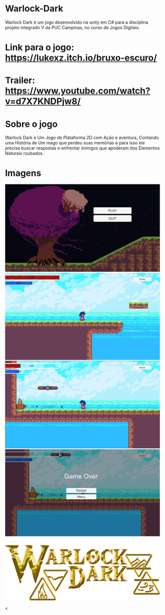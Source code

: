 # Warlock-Dark
 Warlock Dark é um jogo desenvolvido na unity em C# para a disciplina projeto integrado V da PUC Campinas, no curso de Jogos Digitais.

# Link para o jogo:  https://lukexz.itch.io/bruxo-escuro/

# Trailer: https://www.youtube.com/watch?v=d7X7KNDPjw8/

# Sobre o jogo
 Warlock Dark e Um Jogo de Plataforma 2D com Ação e aventura, Contando uma História de Um mago que perdeu suas memórias e para isso ele precisa buscar respostas e enfrentar inimigos que apoderam dos Elementos Naturais roubados.

# Imagens

<img src="/PROJETO5/1.png" alt="img_1"/>
<img src="/PROJETO5/2.png" alt="img_2"/>
<img src="/PROJETO5/3.png" alt="img_3"/>
<img src="/PROJETO5/4.png" alt="img_4"/>
<img src="/PROJETO5/logo.png" alt="img_6"/>

<
